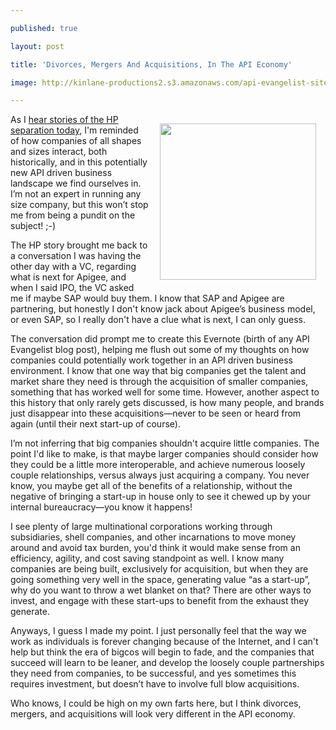 ---
published: true
layout: post
title: 'Divorces, Mergers And Acquisitions, In The API Economy'
image: http://kinlane-productions2.s3.amazonaws.com/api-evangelist-site/blog/HP-large.png
---

<p><a href="https://www.nytimes.com/2014/10/07/business/hewlett-packard-announces-breakup-plan.html?_r=0"><img style="padding: 15px;" src="https://kinlane-productions2.s3.amazonaws.com/api-evangelist-site/blog/HP-large.png" alt="" width="250" align="right" /></a>
<p>As I <a href="https://www.nytimes.com/2014/10/07/business/hewlett-packard-announces-breakup-plan.html?_r=0">hear stories of the HP separation today</a>, I'm reminded of how companies of all shapes and sizes interact, both historically, and in this potentially new API driven business landscape we find ourselves in. I&rsquo;m not an expert in running any size company, but this won&rsquo;t stop me from being a pundit on the subject! ;-)
<p>The HP story brought me back to a conversation I was having the other day with a VC, regarding what is next for Apigee, and when I said IPO, the VC asked me if maybe SAP would buy them. I know that SAP and Apigee are partnering, but honestly I don't know jack about Apigee&rsquo;s business model, or even SAP, so I really don't have a clue what is next, I can only guess.
<p>The conversation did prompt me to create this Evernote (birth of any API Evangelist blog post), helping me flush out some of my thoughts on how companies could potentially work together in an API driven business environment. I know that one way that big companies get the talent and market share they need is through the acquisition of smaller companies, something that has worked well for some time. However, another aspect to this history that only rarely gets discussed, is how many people, and brands just disappear into these acquisitions&mdash;never to be seen or heard from again (until their next start-up of course).
<p>I&rsquo;m not inferring that big companies shouldn't acquire little companies. The point I'd like to make, is that maybe larger companies should consider how they could be a little more interoperable, and achieve numerous loosely couple relationships, versus always just acquiring a company. You never know, you maybe get all of the benefits of a relationship, without the negative of bringing a start-up in house only to see it chewed up by your internal bureaucracy&mdash;you know it happens!
<p>I see plenty of large multinational corporations working through subsidiaries, shell companies, and other incarnations to move money around and avoid tax burden, you'd think it would make sense from an efficiency, agility, and cost saving standpoint as well. I know many companies are being built, exclusively for acquisition, but when they are going something very well in the space, generating value &ldquo;as a start-up&rdquo;, why do you want to throw a wet blanket on that? There are other ways to invest, and engage with these start-ups to benefit from the exhaust they generate.
<p>Anyways, I guess I made my point. I just personally feel that the way we work as individuals is forever changing because of the Internet, and I can't help but think the era of bigcos will begin to fade, and the companies that succeed will learn to be leaner, and develop the loosely couple partnerships they need from companies, to be successful, and yes sometimes this requires investment, but doesn&rsquo;t have to involve full blow acquisitions.
<p>Who knows, I could be high on my own farts here, but I think divorces, mergers, and acquisitions will look very different in the API economy.

